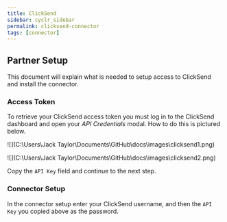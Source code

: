 ```yaml
---
title: ClickSend
sidebar: cyclr_sidebar
permalink: clicksend-connector
tags: [connector]
---
```


## Partner Setup ##

This document will explain what is needed to setup access to ClickSend and install the connector.

### Access Token ###

To retrieve your ClickSend access token you must log in to the ClickSend dashboard and open your *API Credentials* modal. How to do this is pictured below.

![](C:\Users\Jack Taylor\Documents\GitHub\docs\images\clicksend1.png)

![](C:\Users\Jack Taylor\Documents\GitHub\docs\images\clicksend2.png)

Copy the `API Key` field and continue to the next step.

### Connector Setup ###
 In the connector setup enter your ClickSend username, and then the `API Key` you copied above as the password.

